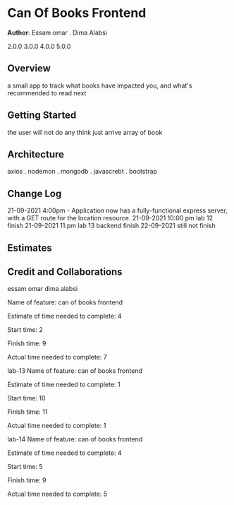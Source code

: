 # Can Of Books Frontend 


**Author**: Essam omar . Dima Alabsi
 

2.0.0
3.0.0
4.0.0
5.0.0
## Overview
a small app to track what books have impacted you, and what's recommended to read next

## Getting Started
the user will not do any think just arrive array of book

## Architecture
axios . nodemon . mongodb . javascrebt . bootstrap 

## Change Log




 21-09-2021 4:00pm - Application now has a fully-functional express server, with a GET route for the location resource.
21-09-2021 10:00 pm lab 12 finish 
21-09-2021 11:pm lab 13 backend finish 
22-09-2021 still not finish 
## Estimates
<!-- See below -->

## Credit and Collaborations
essam omar 
dima alabsi 



Name of feature: can of books frontend 

Estimate of time needed to complete: 4

Start time: 2

Finish time: 9

Actual time needed to complete: 7

lab-13
Name of feature: can of books frontend 

Estimate of time needed to complete: 1

Start time: 10

Finish time: 11

Actual time needed to complete: 1


lab-14
Name of feature: can of books frontend 

Estimate of time needed to complete: 4

Start time: 5

Finish time: 9

Actual time needed to complete: 5